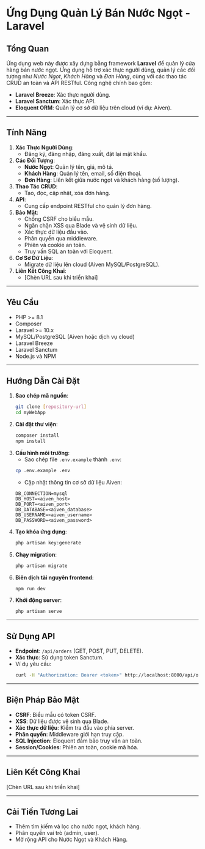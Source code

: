 # Ứng Dụng Quản Lý Bán Nước Ngọt - Laravel

## Tổng Quan
Ứng dụng web này được xây dựng bằng framework **Laravel** để quản lý cửa hàng bán nước ngọt. Ứng dụng hỗ trợ xác thực người dùng, quản lý các đối tượng như *Nước Ngọt*, *Khách Hàng* và *Đơn Hàng*, cùng với các thao tác CRUD an toàn và API RESTful. Công nghệ chính bao gồm:
- **Laravel Breeze**: Xác thực người dùng.
- **Laravel Sanctum**: Xác thực API.
- **Eloquent ORM**: Quản lý cơ sở dữ liệu trên cloud (ví dụ: Aiven).

---

## Tính Năng
1. **Xác Thực Người Dùng**:
   - Đăng ký, đăng nhập, đăng xuất, đặt lại mật khẩu.
2. **Các Đối Tượng**:
   - **Nước Ngọt**: Quản lý tên, giá, mô tả.
   - **Khách Hàng**: Quản lý tên, email, số điện thoại.
   - **Đơn Hàng**: Liên kết giữa nước ngọt và khách hàng (số lượng).
3. **Thao Tác CRUD**:
   - Tạo, đọc, cập nhật, xóa đơn hàng.
4. **API**:
   - Cung cấp endpoint RESTful cho quản lý đơn hàng.
5. **Bảo Mật**:
   - Chống CSRF cho biểu mẫu.
   - Ngăn chặn XSS qua Blade và vệ sinh dữ liệu.
   - Xác thực dữ liệu đầu vào.
   - Phân quyền qua middleware.
   - Phiên và cookie an toàn.
   - Truy vấn SQL an toàn với Eloquent.
6. **Cơ Sở Dữ Liệu**:
   - Migrate dữ liệu lên cloud (Aiven MySQL/PostgreSQL).
7. **Liên Kết Công Khai**:
   - [Chèn URL sau khi triển khai]

---

## Yêu Cầu
- PHP >= 8.1
- Composer
- Laravel >= 10.x
- MySQL/PostgreSQL (Aiven hoặc dịch vụ cloud)
- Laravel Breeze
- Laravel Sanctum
- Node.js và NPM

---

## Hướng Dẫn Cài Đặt
1. **Sao chép mã nguồn**:
   ```bash
   git clone [repository-url]
   cd myWebApp
   ```
2. **Cài đặt thư viện**:
   ```bash
   composer install
   npm install
   ```
3. **Cấu hình môi trường**:
   - Sao chép file `.env.example` thành `.env`:
   ```bash
   cp .env.example .env
   ```
   - Cập nhật thông tin cơ sở dữ liệu Aiven:
   ```env
   DB_CONNECTION=mysql
   DB_HOST=<aiven_host>
   DB_PORT=<aiven_port>
   DB_DATABASE=<aiven_database>
   DB_USERNAME=<aiven_username>
   DB_PASSWORD=<aiven_password>
   ```
4. **Tạo khóa ứng dụng**:
   ```bash
   php artisan key:generate
   ```
5. **Chạy migration**:
   ```bash
   php artisan migrate
   ```
6. **Biên dịch tài nguyên frontend**:
   ```bash
   npm run dev
   ```
7. **Khởi động server**:
   ```bash
   php artisan serve
   ```

---

## Sử Dụng API
- **Endpoint**: `/api/orders` (GET, POST, PUT, DELETE).
- **Xác thực**: Sử dụng token Sanctum.
- Ví dụ yêu cầu:
   ```bash
   curl -H "Authorization: Bearer <token>" http://localhost:8000/api/orders
   ```

---

## Biện Pháp Bảo Mật
- **CSRF**: Biểu mẫu có token CSRF.
- **XSS**: Dữ liệu được vệ sinh qua Blade.
- **Xác thực dữ liệu**: Kiểm tra đầu vào phía server.
- **Phân quyền**: Middleware giới hạn truy cập.
- **SQL Injection**: Eloquent đảm bảo truy vấn an toàn.
- **Session/Cookies**: Phiên an toàn, cookie mã hóa.

---

## Liên Kết Công Khai
[Chèn URL sau khi triển khai]

---

## Cải Tiến Tương Lai
- Thêm tìm kiếm và lọc cho nước ngọt, khách hàng.
- Phân quyền vai trò (admin, user).
- Mở rộng API cho Nước Ngọt và Khách Hàng.
